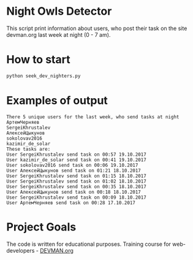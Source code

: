 # Night Owls Detector

This script print information about users, who post their task on the site devman.org last week at night (0 - 7 am).

# How to start

```python
python seek_dev_nighters.py
```

# Examples of output
```
There 5 unique users for the last week, who send tasks at night
АртемЧерняев
SergeiKhrustalev
АлексейЦыкунов
sokolovav2016
kazimir_de_solar
These tasks are:
User SergeiKhrustalev send task on 00:57 19.10.2017
User kazimir_de_solar send task on 00:41 19.10.2017
User sokolovav2016 send task on 00:06 19.10.2017
User АлексейЦыкунов send task on 01:21 18.10.2017
User SergeiKhrustalev send task on 01:15 18.10.2017
User SergeiKhrustalev send task on 01:02 18.10.2017
User SergeiKhrustalev send task on 00:35 18.10.2017
User АлексейЦыкунов send task on 00:18 18.10.2017
User SergeiKhrustalev send task on 00:09 18.10.2017
User АртемЧерняев send task on 00:28 17.10.2017
```


# Project Goals

The code is written for educational purposes. Training course for web-developers - [DEVMAN.org](https://devman.org)
